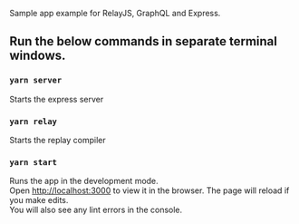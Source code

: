 


Sample app example for RelayJS, GraphQL and Express. 


## Run the below commands in separate terminal windows.


### `yarn server`
Starts the express server

### `yarn relay`
Starts the replay compiler

### `yarn start`
Runs the app in the development mode.<br />
Open [http://localhost:3000](http://localhost:3000) to view it in the browser.
The page will reload if you make edits.<br />
You will also see any lint errors in the console.



